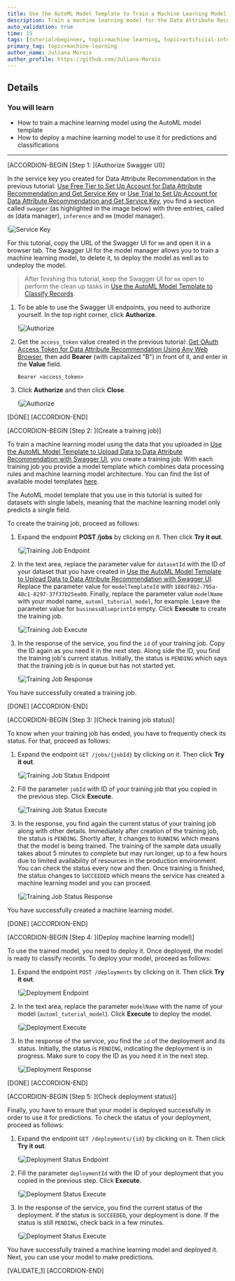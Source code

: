 ```yaml
---
title: Use the AutoML Model Template to Train a Machine Learning Model
description: Train a machine learning model for the Data Attribute Recommendation service, using the AutoML model template.
auto_validation: true
time: 15
tags: [tutorial>beginner, topic>machine-learning, topic>artificial-intelligence, topic>cloud, software-product>sap-business-technology-platform, software-product>sap-ai-business-services, software-product>data-attribute-recommendation, tutorial>free-tier]
primary_tag: topic>machine-learning
author_name: Juliana Morais
author_profile: https://github.com/Juliana-Morais
---
```


## Details
### You will learn
  - How to train a machine learning model using the AutoML model template
  - How to deploy a machine learning model to use it for predictions and classifications

---

[ACCORDION-BEGIN [Step 1: ](Authorize Swagger UI)]

In the service key you created for Data Attribute Recommendation in the previous tutorial: [Use Free Tier to Set Up Account for Data Attribute Recommendation and Get Service Key](cp-aibus-dar-booster-free-key) or [Use Trial to Set Up Account for Data Attribute Recommendation and Get Service Key](cp-aibus-dar-booster-key), you find a section called `swagger` (as highlighted in the image below) with three entries, called `dm` (data manager), `inference` and `mm` (model manager).

!![Service Key](png-files/service-key-details.png)

For this tutorial, copy the URL of the Swagger UI for `mm` and open it in a browser tab. The Swagger UI for the model manager allows you to train a machine learning model, to delete it, to deploy the model as well as to undeploy the model.

>After finishing this tutorial, keep the Swagger UI for `mm` open to perform the clean up tasks in [Use the AutoML Model Template to Classify Records](cp-aibus-dar-swagger-automl-predict).

1. To be able to use the Swagger UI endpoints, you need to authorize yourself. In the top right corner, click **Authorize**.

    !![Authorize](png-files/swagger-authorize.png)

2. Get the `access_token` value created in the previous tutorial: [Get OAuth Access Token for Data Attribute Recommendation Using Any Web Browser](cp-aibus-dar-web-oauth-token), then add **Bearer** (with capitalized "B") in front of it, and enter in the **Value** field.

    ```
    Bearer <access_token>
    ```

3. Click **Authorize** and then click **Close**.

    !![Authorize](png-files/swagger-token.png)

[DONE]
[ACCORDION-END]


[ACCORDION-BEGIN [Step 2: ](Create a training job)]

To train a machine learning model using the data that you uploaded in [Use the AutoML Model Template to Upload Data to Data Attribute Recommendation with Swagger UI](cp-aibus-dar-swagger-automl-upload), you create a training job. With each training job you provide a model template which combines data processing rules and machine learning model architecture. You can find the list of available model templates [here](https://help.sap.com/viewer/105bcfd88921418e8c29b24a7a402ec3/SHIP/en-US/1e76e8c636974a06967552c05d40e066.html).

The AutoML model template that you use in this tutorial is suited for datasets with single labels, meaning that the machine learning model only predicts a single field.

To create the training job, proceed as follows:

1. Expand the endpoint **POST /jobs** by clicking on it. Then click **Try it out**.

    !![Training Job Endpoint](png-files/job-endpoint.png)

2. In the text area, replace the parameter value for `datasetId` with the ID of your dataset that you have created in [Use the AutoML Model Template to Upload Data to Data Attribute Recommendation with Swagger UI](cp-aibus-dar-swagger-automl-upload). Replace the parameter value for `modelTemplateId` with `188df8b2-795a-48c1-8297-37f37b25ea00`. Finally, replace the parameter value `modelName` with your model name, `automl_tutorial_model`, for example. Leave the parameter value for `businessBlueprintId` empty. Click **Execute** to create the training job.

    !![Training Job Execute](png-files/job-execute.png)

3. In the response of the service, you find the `id` of your training job. Copy the ID again as you need it in the next step. Along side the ID, you find the training job's current status. Initially, the status is `PENDING` which says that the training job is in queue but has not started yet.

    !![Training Job Response](png-files/job-response.png)

You have successfully created a training job.

[DONE]
[ACCORDION-END]


[ACCORDION-BEGIN [Step 3: ](Check training job status)]

To know when your training job has ended, you have to frequently check its status. For that, proceed as follows:

1. Expand the endpoint `GET /jobs/{jobId}` by clicking on it. Then click **Try it out**.

    !![Training Job Status Endpoint](png-files/job-status-endpoint.png)

2. Fill the parameter `jobId` with ID of your training job that you copied in the previous step. Click **Execute**.

    !![Training Job Status Execute](png-files/job-status-execute.png)

3. In the response, you find again the current status of your training job along with other details. Immediately after creation of the training job, the status is `PENDING`. Shortly after, it changes to `RUNNING` which means that the model is being trained. The training of the sample data usually takes about 5 minutes to complete but may run longer, up to a few hours due to limited availability of resources in the production environment. You can check the status every now and then. Once training is finished, the status changes to `SUCCEEDED` which means the service has created a machine learning model and you can proceed.

    !![Training Job Status Response](png-files/job-status-response.png)

You have successfully created a machine learning model.

[DONE]
[ACCORDION-END]


[ACCORDION-BEGIN [Step 4: ](Deploy machine learning model)]

To use the trained model, you need to deploy it. Once deployed, the model is ready to classify records. To deploy your model, proceed as follows:

1. Expand the endpoint `POST /deployments` by clicking on it. Then click **Try it out**.

    !![Deployment Endpoint](png-files/deploy-endpoint.png)

2. In the text area, replace the parameter `modelName` with the name of your model (`automl_tutorial_model`). Click **Execute** to deploy the model.

    !![Deployment Execute](png-files/deploy-execute.png)

3. In the response of the service, you find the `id` of the deployment and its status. Initially, the status is `PENDING`, indicating the deployment is in progress. Make sure to copy the ID as you need it in the next step.

    !![Deployment Response](png-files/deploy-response.png)

[DONE]
[ACCORDION-END]


[ACCORDION-BEGIN [Step 5: ](Check deployment status)]

Finally, you have to ensure that your model is deployed successfully in order to use it for predictions. To check the status of your deployment, proceed as follows:

1. Expand the endpoint `GET /deployments/{id}` by clicking on it. Then click **Try it out**.

    !![Deployment Status Endpoint](png-files/deploy-status-endpoint.png)

2. Fill the parameter `deploymentId` with the ID of your deployment that you copied in the previous step. Click **Execute**.

    !![Deployment Status Execute](png-files/deploy-status-execute.png)

3. In the response of the service, you find the current status of the deployment. If the status is `SUCCEEDED`, your deployment is done. If the status is still `PENDING`, check back in a few minutes.

    !![Deployment Status Execute](png-files/deploy-status-response.png)

You have successfully trained a machine learning model and deployed it. Next, you can use your model to make predictions.

[VALIDATE_1]
[ACCORDION-END]
